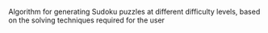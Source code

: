 Algorithm for generating Sudoku puzzles at different difficulty levels, based on the solving techniques required for the user
